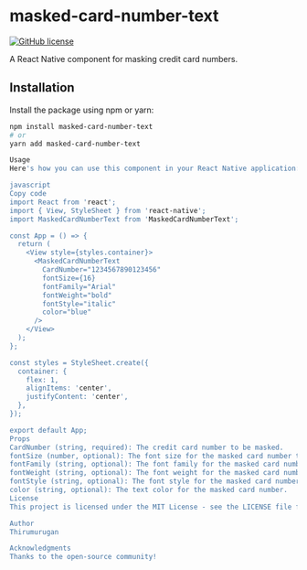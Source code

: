 # masked-card-number-text

[![GitHub license](https://img.shields.io/badge/license-MIT-blue.svg)](https://github.com/spthirumurugan/MaskedCardNumberText/blob/main/LICENSE/LICENSE.md)

A React Native component for masking credit card numbers.

## Installation

Install the package using npm or yarn:

```bash
npm install masked-card-number-text
# or
yarn add masked-card-number-text

Usage
Here's how you can use this component in your React Native application:

javascript
Copy code
import React from 'react';
import { View, StyleSheet } from 'react-native';
import MaskedCardNumberText from 'MaskedCardNumberText';

const App = () => {
  return (
    <View style={styles.container}>
      <MaskedCardNumberText
        CardNumber="1234567890123456"
        fontSize={16}
        fontFamily="Arial"
        fontWeight="bold"
        fontStyle="italic"
        color="blue"
      />
    </View>
  );
};

const styles = StyleSheet.create({
  container: {
    flex: 1,
    alignItems: 'center',
    justifyContent: 'center',
  },
});

export default App;
Props
CardNumber (string, required): The credit card number to be masked.
fontSize (number, optional): The font size for the masked card number text.
fontFamily (string, optional): The font family for the masked card number text.
fontWeight (string, optional): The font weight for the masked card number text (e.g., 'normal', 'bold', etc.).
fontStyle (string, optional): The font style for the masked card number text (e.g., 'normal', 'italic').
color (string, optional): The text color for the masked card number.
License
This project is licensed under the MIT License - see the LICENSE file for details.

Author
Thirumurugan

Acknowledgments
Thanks to the open-source community!
